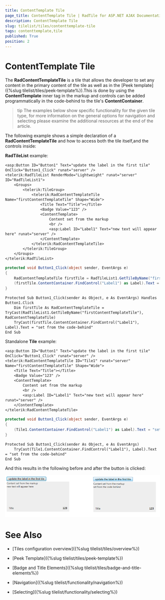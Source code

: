 ```yaml
---
title: ContentTemplate Tile
page_title: ContentTemplate Tile | RadTile for ASP.NET AJAX Documentation
description: ContentTemplate Tile
slug: tilelist/tiles/contenttemplate-tile
tags: contenttemplate,tile
published: True
position: 2
---
```


# ContentTemplate Tile




The **RadContentTemplateTile** is a tile that allows the developer to set any content in the primary content of the tile as well as in the [Peek template]({%slug tilelist/tiles/peek-template%}).This is done by using the **ContentTemplate** inner tag in the markup and controls can be added programmatically in the code-behind to the tile's **ContentContainer**.

>tip The examples below show specific functionality for the given tile type, for more information on the general options	for navigation and selecting please examine the additional resources at the end of the article.



The following example shows a simple declaration of a **RadContentTemplateTile** and how to access both the tile itself,and the controls inside:

**RadTileList** example:



````ASP.NET
<asp:Button ID="Button1" Text="update the label in the first tile" OnClick="Button1_Click" runat="server" />
<telerik:RadTileList RenderMode="Lightweight" runat="server" ID="RadTileList1">
	<Groups>
		<telerik:TileGroup>
			<telerik:RadContentTemplateTile Name="firstContentTemplateTile" Shape="Wide">
				<Title Text="Title"></Title>
				<Badge Value="123" />
				<ContentTemplate>
					Content set from the markup
					<br />
					<asp:Label ID="Label1" Text="new text will appear here" runat="server" />
				</ContentTemplate>
			</telerik:RadContentTemplateTile>
		</telerik:TileGroup>
	</Groups>
</telerik:RadTileList>
````
````C#
protected void Button1_Click(object sender, EventArgs e)
{
	RadContentTemplateTile firstTile = RadTileList1.GetTileByName("firstContentTemplateTile") as RadContentTemplateTile;
	(firstTile.ContentContainer.FindControl("Label1") as Label).Text = "set from the code-behind";
}
````
````VB
Protected Sub Button1_Click(sender As Object, e As EventArgs) Handles Button1.Click
    Dim firstTile As RadContentTemplateTile = TryCast(RadTileList1.GetTileByName("firstContentTemplateTile"), RadContentTemplateTile)
    TryCast(firstTile.ContentContainer.FindControl("Label1"), Label).Text = "set from the code-behind"
End Sub
````



Standalone **Tile** example:



````ASP.NET
<asp:Button ID="Button1" Text="update the label in the first tile" OnClick="Button1_Click" runat="server" />
<telerik:RadContentTemplateTile ID="Tile1" runat="server" Name="firstContentTemplateTile" Shape="Wide">
    <Title Text="Title"></Title>
    <Badge Value="123" />
    <ContentTemplate>
        Content set from the markup
        <br />
        <asp:Label ID="Label1" Text="new text will appear here" runat="server" />
    </ContentTemplate>
</telerik:RadContentTemplateTile>
````
````C#
protected void Button1_Click(object sender, EventArgs e)
{
    (Tile1.ContentContainer.FindControl("Label1") as Label).Text = "set from the code-behind";
}
````
````VB
Protected Sub Button1_Click(sender As Object, e As EventArgs)
    TryCast(Tile1.ContentContainer.FindControl("Label1"), Label).Text = "set from the code-behind"
End Sub
````



And this results in the following before and after the button is clicked:

![tilelist-content Template Tile-accessing-controls](images/tilelist-contentTemplateTile-accessing-controls.png)

# See Also

 * [Tiles configuration overview]({%slug tilelist/tiles/overview%})

 * [Peek Template]({%slug tilelist/tiles/peek-template%})

 * [Badge and Title Elements]({%slug tilelist/tiles/badge-and-title-elements%})

 * [Navigation]({%slug tilelist/functionality/navigation%})

 * [Selecting]({%slug tilelist/functionality/selecting%})
